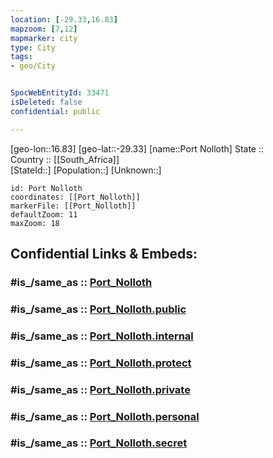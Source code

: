 ```yaml
---
location: [-29.33,16.83] 
mapzoom: [7,12] 
mapmarker: city 
type: City
tags:
- geo/City


SpocWebEntityId: 33471
isDeleted: false
confidential: public

---
```

[geo-lon::16.83] 
[geo-lat::-29.33] 
[name::Port Nolloth] 
State ::  
Country :: [[South_Africa]]  
[StateId::] 
[Population::] 
[Unknown::] 


```leaflet
id: Port Nolloth
coordinates: [[Port_Nolloth]] 
markerFile: [[Port_Nolloth]] 
defaultZoom: 11 
maxZoom: 18
```


## Confidential Links & Embeds: 

### #is_/same_as :: [Port_Nolloth](/_Standards/Earth/Continent/Africa/Africa~South/South_Africa/City/Port_Nolloth.md) 

### #is_/same_as :: [Port_Nolloth.public](/_public/Earth/Continent/Africa/Africa~South/South_Africa/City/Port_Nolloth.public.md) 

### #is_/same_as :: [Port_Nolloth.internal](/_internal/Earth/Continent/Africa/Africa~South/South_Africa/City/Port_Nolloth.internal.md) 

### #is_/same_as :: [Port_Nolloth.protect](/_protect/Earth/Continent/Africa/Africa~South/South_Africa/City/Port_Nolloth.protect.md) 

### #is_/same_as :: [Port_Nolloth.private](/_private/Earth/Continent/Africa/Africa~South/South_Africa/City/Port_Nolloth.private.md) 

### #is_/same_as :: [Port_Nolloth.personal](/_personal/Earth/Continent/Africa/Africa~South/South_Africa/City/Port_Nolloth.personal.md) 

### #is_/same_as :: [Port_Nolloth.secret](/_secret/Earth/Continent/Africa/Africa~South/South_Africa/City/Port_Nolloth.secret.md)

